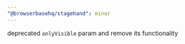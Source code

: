 ```yaml
---
"@browserbasehq/stagehand": minor
---
```


deprecated `onlyVisible` param and remove its functionality
